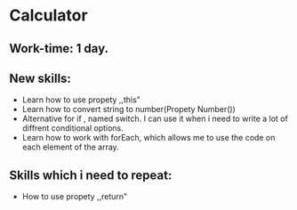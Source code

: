# Calculator

## Work-time: 1 day.
## New skills:
- Learn how to use propety ,,this"
- Learn how to convert string to number(Propety Number())
- Alternative for if , named switch. I can use it when i need to write a lot of diffrent conditional options.
- Learn how to work with forEach, which allows me to use the code on each element of the array.
## Skills which i need to repeat:
- How to use propety ,,return"


